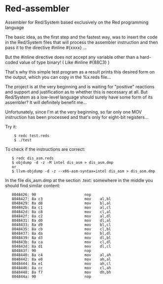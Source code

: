 # Red-assembler
Assembler for Red/System based exclusively on the Red programming language

The basic idea, as the first step and the fastest way, was to insert the code in the Red/System files that will process the assembler instruction and then pass it to the directive  #inline #{xxxx} ...

But the #inline directive does not accept any variable other than a hard-coded value of type binary! ( Like #inline #{88C3} )

That's why this simple test program as a result prints this desired form on the output, which you can copy in the %x.reds file...

The project is at the very beginning and is waiting for "positive" reactions and support and justification as to whether this is necessary at all. But Red/System as a low-level language should surely have some form of its assembler?
It will definitely benefit me...

Unfortunately, since I'm at the very beginning, so far only one MOV instruction has been processed and that's only for eight-bit registers...

Try it:

        $ redc test.reds
        $ ./test
To check if the instructions are correct:

       $ redc dis_asm.reds
       $ objdump -d -z -M intel dis_asm > dis_asm.dmp
       or
       $ llvm-objdump -d -z --x86-asm-syntax=intel dis_asm > dis_asm.dmp
In the file dis_asm.dmp at the section .text: somewhere in the middle you should find similar content:

       8048426:	90                   	nop
       8048427:	8a c3                	mov    al,bl
       8048429:	8a d8                	mov    bl,al
       804842b:	8a c1                	mov    al,cl
       804842d:	8a c8                	mov    cl,al
       804842f:	8a c2                	mov    al,dl
       8048431:	8a d0                	mov    dl,al
       8048433:	8a d9                	mov    bl,cl
       8048435:	8a cb                	mov    cl,bl
       8048437:	8a da                	mov    bl,dl
       8048439:	8a d3                	mov    dl,bl
       804843b:	8a ca                	mov    cl,dl
       804843d:	8a d1                	mov    dl,cl
       804843f:	90                   	nop
       8048440:	8a c4                	mov    al,ah
       8048442:	8a e0                	mov    ah,al
       8048444:	8a e1                	mov    ah,cl
       8048446:	8a cc                	mov    cl,ah
       8048448:	8a f7                	mov    dh,bh
       804844a:	90                   	nop
